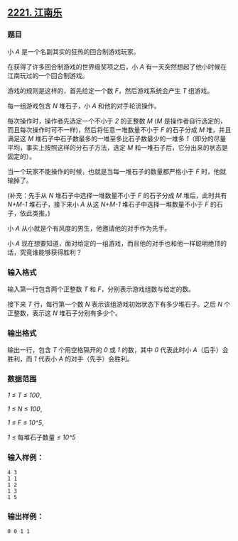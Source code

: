 ## [2221. 江南乐](https://www.acwing.com/problem/content/2223/)

### 题目

小 *A* 是一个名副其实的狂热的回合制游戏玩家。

在获得了许多回合制游戏的世界级奖项之后，小 *A* 有一天突然想起了他小时候在江南玩过的一个回合制游戏。

游戏的规则是这样的，首先给定一个数 *F*，然后游戏系统会产生 *T* 组游戏。

每一组游戏包含 *N* 堆石子，小 *A* 和他的对手轮流操作。

每次操作时，操作者先选定一个不小于 *2* 的正整数 *M* (*M* 是操作者自行选定的，而且每次操作时可不一样)，然后将任意一堆数量不小于 *F* 的石子分成 *M* 堆，并且满足这 *M* 堆石子中石子数最多的一堆至多比石子数最少的一堆多 *1*（即分的尽量平均，事实上按照这样的分石子方法，选定 *M* 和一堆石子后，它分出来的状态是固定的）。

当一个玩家不能操作的时候，也就是当每一堆石子的数量都严格小于 *F* 时，他就输掉了。

(补充：先手从 *N* 堆石子中选择一堆数量不小于 *F* 的石子分成 *M* 堆后，此时共有 *N+M-1* 堆石子，接下来小 *A* 从这 *N+M-1* 堆石子中选择一堆数量不小于 *F* 的石子，依此类推。)

小 *A* 从小就是个有风度的男生，他邀请他的对手作为先手。

小 *A* 现在想要知道，面对给定的一组游戏，而且他的对手也和他一样聪明绝顶的话，究竟谁能够获得胜利？

### 输入格式

输入第一行包含两个正整数 *T* 和 *F*，分别表示游戏组数与给定的数。

接下来 *T* 行，每行第一个数 *N* 表示该组游戏初始状态下有多少堆石子。之后 *N* 个正整数，表示这 *N* 堆石子分别有多少个。

### 输出格式

输出一行，包含 *T* 个用空格隔开的 *0* 或 *1* 的数，其中 *0* 代表此时小 *A*（后手）会胜利，而 *1* 代表小 *A* 的对手（先手）会胜利。

### 数据范围

*1 ≤ T ≤ 100*,

*1 ≤ N ≤ 100*,

*1 ≤ F ≤ 10^5*,

*1 ≤* 每堆石子数量 *≤ 10^5*

### 输入样例：

```
4 3
1 1
1 2
1 3
1 5
```

### 输出样例：

```
0 0 1 1
```
